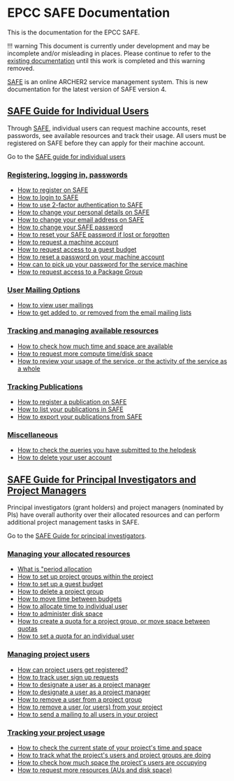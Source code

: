 # EPCC SAFE Documentation

This is the documentation for the EPCC SAFE.


!!! warning
    This document is currently under development and may be incomplete and/or misleading in places.
    Please continue to refer to the <a href="http://www.archer.ac.uk/documentation/safe-guide/">existing documentation</a> until this work is completed and this warning removed.

[SAFE](https://www.archer.ac.uk/safe) is an online ARCHER2 service management system. This is new documentation for the latest version of SAFE version 4. 


## [SAFE Guide for Individual Users](safe-for-users)

Through [SAFE](https://www.archer.ac.uk/safe), individual users can request machine accounts, reset passwords, see available resources and track their usage. All users must be registered on SAFE before they can apply for their machine account. 

Go to the [SAFE guide for individual users](safe-for-users)

### [Registering, logging in, passwords](safe-for-users#reg-log-pass)


- [How to register on SAFE](safe-for-users#register)
- [How to login to SAFE](safe-for-users#login)
- [How to use 2-factor authentication to SAFE](safe-for-users#2fac)
- [How to change your personal details on SAFE](safe-for-users#details)
- [How to change your email address on SAFE](safe-for-users#chemail)
- [How to change your SAFE password](safe-for-users#chpass)
- [How to reset your SAFE password if lost or forgotten](safe-for-users#reset)
- [How to request a machine account](safe-for-users#getac)
- [How to request access to a guest budget](safe-for-users#accguest)
- [How to reset a password on your machine account](safe-for-users#reset_machine)
- [How can to pick up your password for the service machine](safe-for-users#getpass)
- [How to request access to a Package Group](safe-for-users#package-group)


### [User Mailing Options](safe-for-users#user-mailing)

- [How to view user mailings](safe-for-users#mailings)
- [How to get added to, or removed from the email mailing lists](safe-for-users#mlist)


### [Tracking and managing available resources](safe-for-users#tracking)

- [How to check how much time and space are available](safe-for-users#ures)
- [How to request more compute time/disk space](safe-for-users#resources)
- [How to review your usage of the service, or the activity of the service as a whole](safe-for-users#uhist)

### [Tracking Publications](safe-for-users#pubs)

- [How to register a publication on SAFE](safe-for-users#regdoi)
- [How to list your publications in SAFE](safe-for-users#listdoi)
- [How to export your publications from SAFE](safe-for-users#exportdoi)


### [Miscellaneous](safe-for-users#miscellaneous)

- [How to check the queries you have submitted to the helpdesk](safe-for-users#checkq)
- [How to delete your user account](safe-for-users#delacc)





## [SAFE Guide for Principal Investigators and Project Managers](safe-for-managers)


Principal investigators (grant holders) and project managers (nominated by PIs) have overall authority over their allocated resources and can perform additional project management tasks in SAFE. 

Go to the [SAFE Guide for principal investigators](safe-for-managers).


### [Managing your allocated resources](safe-for-managers#managing-resources)



- [What is "period allocation](safe-for-managers#period)
- [How to set up project groups within the project](safe-for-managers#projgrp)
- [How to set up a guest budget](safe-for-managers#projgrp)
- [How to delete a project group](safe-for-managers#delgrp)
- [How to move time between budgets](afe-for-managers#mvtime)
- [How to allocate time to individual user](safe-for-managers#oneuser)
- [How to  administer disk space](safe-for-managers#space)
- [How to create a quota for a project group, or move space between quotas](safe-for-managers#mvspace)
- [How to set a quota for an individual user](safe-for-managers#persquota)


### [Managing project users](safe-for-managers#managing-users)

  - [How can project users get registered?](safe-for-managers#regusers)
  - [How to track user sign up requests](safe-for-managers#signup)
  - [How to designate a user as a project manager](safe-for-managers#projman)
  - [How to designate a user as a project manager](safe-for-managers#addu)
  - [How to remove a user from a project group](safe-for-managers#remu)
  - [How to remove a user (or users) from your project](safe-for-managers#remuser)
  - [How to send a mailing to all users in your project](safe-for-managers#projmailing)



### [Tracking your project usage](safe-for-managers#track-usage)

   - [How to check the current state of your project's time and space](safe-for-managers#snap)
   - [How to track what the project's users and project groups are doing](safe-for-managers#phist)
   - [How to check how much space the  project's users are occupying](safe-for-managers#udisk)
   - [How to request more resources (AUs and disk space)](safe-for-managers#more)

